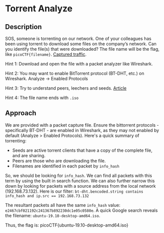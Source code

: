 # Torrent Analyze

## Description

SOS, someone is torrenting on our network.
One of your colleagues has been using torrent to download some files on the company’s network. Can you identify the file(s) that were downloaded? The file name will be the flag, like `picoCTF{filename}`. [Captured traffic](https://artifacts.picoctf.net/c/206/torrent.pcap).

Hint 1: Download and open the file with a packet analyzer like Wireshark.

Hint 2: You may want to enable BitTorrent protocol (BT-DHT, etc.) on Wireshark. Analyze -> Enabled Protocols

Hint 3: Try to understand peers, leechers and seeds. [Article](https://www.techworm.net/2017/03/seeds-peers-leechers-torrents-language.html)

Hint 4: The file name ends with `.iso`

## Approach

We are provided with a packet capture file. Ensure the bittorrent protocols - specifically BT-DHT - are enabled in Wireshark, as they may not enabled by default (Analyze > Enabled Protocols). Here's a quick summary of torrenting:
* Seeds are active torrent clients that have a copy of the complete file, and are sharing.
* Peers are those who are downloading the file. 
* Filenames are identified in each packet by `info_hash`

So, we should be looking for `info_hash`. We can find all packets with this term by using the built in search function. We can also further narrow this down by looking for packets with a source address from the local network (192.168.73.132). Here is our filter: `bt-dht.bencoded.string contains info_hash and ip.src == 192.168.73.132`

The resultant packets all have the same `info_hash` value: `e2467cbf021192c241367b892230dc1e05c0580e`. A quick Google search reveals the filename: `ubuntu-19.10-desktop-amd64.iso`.

Thus, the flag is: picoCTF{ubuntu-19.10-desktop-amd64.iso}
